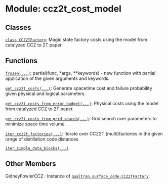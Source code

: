 # Module: ccz2t_cost_model






## Classes

[`class CCZ2TFactory`](../../qualtran/surface_code/CCZ2TFactory.md): Magic state factory costs using the model from catalyzed CCZ to 2T paper.

## Functions

[`frozen(...)`](../../qualtran/drawing/musical_score/frozen.md): partial(func, *args, **keywords) - new function with partial application of the given arguments and keywords.

[`get_ccz2t_costs(...)`](../../qualtran/surface_code/get_ccz2t_costs.md): Generate spacetime cost and failure probability given physical and logical parameters.

[`get_ccz2t_costs_from_error_budget(...)`](../../qualtran/surface_code/get_ccz2t_costs_from_error_budget.md): Physical costs using the model from catalyzed CCZ to 2T paper.

[`get_ccz2t_costs_from_grid_search(...)`](../../qualtran/surface_code/get_ccz2t_costs_from_grid_search.md): Grid search over parameters to minimize space time volume.

[`iter_ccz2t_factories(...)`](../../qualtran/surface_code/ccz2t_cost_model/iter_ccz2t_factories.md): Iterate over CCZ2T (multi)factories in the given range of distillation code distances

[`iter_simple_data_blocks(...)`](../../qualtran/surface_code/ccz2t_cost_model/iter_simple_data_blocks.md)



<h2 class="add-link">Other Members</h2>

GidneyFowlerCCZ<a id="GidneyFowlerCCZ"></a>
: Instance of <a href="../../qualtran/surface_code/CCZ2TFactory.html"><code>qualtran.surface_code.CCZ2TFactory</code></a>


